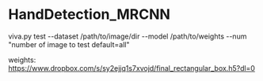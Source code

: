 # HandDetection_MRCNN

viva.py test --dataset /path/to/image/dir --model /path/to/weights --num "number of image to test default=all"

weights: https://www.dropbox.com/s/sy2ejjq1s7xvojd/final_rectangular_box.h5?dl=0 
